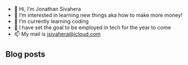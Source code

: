 - 👋 Hi, I’m Jonathan Sivahera
- 👀 I’m interested in learning new things aka how to make more money!
- 🌱 I’m currently learning coding
- 💞️ I have set the goal to be employed in tech for the year to come
- 📫 My mail is jsivahera@icloud.com


## Blog posts
<!-- BLOG-POST-LIST:START -->
<!-- BLOG-POST-LIST:END -->